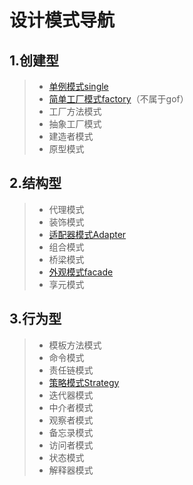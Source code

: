 # 设计模式导航

## 1.创建型

> - [单例模式single](single)
> - [简单工厂模式factory](factory/SimpleFactory.md)（不属于gof）
> - 工厂方法模式
> - 抽象工厂模式
> - 建造者模式
> - 原型模式

## 2.结构型

> - 代理模式
> - 装饰模式
> - [适配器模式Adapter](Adapter适配器模式/Adapter.md)
> - 组合模式
> - 桥梁模式
> - [外观模式facade](facade外观模式/facade.md)
> - 享元模式

## 3.行为型

> - 模板方法模式
> - 命令模式
> - 责任链模式
> - [策略模式Strategy](Strategy策略模式/Strategy.md)
> - 迭代器模式
> - 中介者模式
> - 观察者模式
> - 备忘录模式
> - 访问者模式
> - 状态模式
> - 解释器模式

